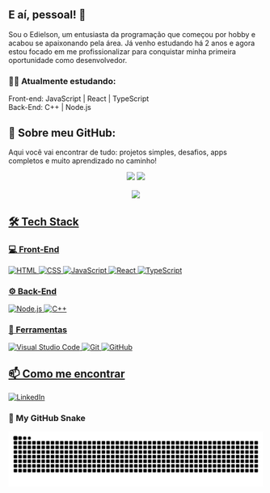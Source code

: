 ## E aí, pessoal! 👋

Sou o Edielson, um entusiasta da programação que começou por hobby e acabou se apaixonando pela área. Já venho estudando há 2 anos e agora estou focado em me profissionalizar para conquistar minha primeira oportunidade como desenvolvedor.

### 👨‍💻 Atualmente estudando:
Front-end: JavaScript | React | TypeScript <br>
Back-End: C++ | Node.js

## 🚀 Sobre meu GitHub:
Aqui você vai encontrar de tudo: projetos simples, desafios, apps completos e muito aprendizado no caminho!

<div align="center">
  <img src="https://github-readme-stats.vercel.app/api?username=EdielsonSolidade&show_icons=true&theme=midnight-purple" width="47%" />
  <img src="https://github-readme-stats.vercel.app/api/top-langs/?username=EdielsonSolidade&layout=compact&theme=midnight-purple" width="42%" />
  
</div>
<br>
<div align = "center">
 <a href="https://git.io/streak-stats">
   <img src="https://streak-stats.demolab.com/?user=EdielsonSolidade&theme=bear&background=000&border=30A3DC&dates=FFF" />
</div>


## 🛠️ Tech Stack

### 💻 Front-End
![HTML](https://img.shields.io/badge/-HTML5-orange?style=for-the-badge&logo=html5)
![CSS](https://img.shields.io/badge/-CSS3-blue?style=for-the-badge&logo=css3)
![JavaScript](https://img.shields.io/badge/-JavaScript-yellow?style=for-the-badge&logo=javascript)
![React](https://img.shields.io/badge/-React-61DAFB?style=for-the-badge&logo=react&logoColor=black)
![TypeScript](https://img.shields.io/badge/-TypeScript-3178C6?style=for-the-badge&logo=typescript&logoColor=white)

### ⚙️ Back-End
![Node.js](https://img.shields.io/badge/-Node.js-339933?style=for-the-badge&logo=node.js&logoColor=white)
![C++](https://img.shields.io/badge/C%2B%2B-00599C?style=for-the-badge&logo=c%2B%2B&logoColor=white)

### 🧰 Ferramentas
![Visual Studio Code](https://img.shields.io/badge/-VSCode-007ACC?style=for-the-badge&logo=visual-studio-code&logoColor=white)
![Git](https://img.shields.io/badge/-Git-F05032?style=for-the-badge&logo=git&logoColor=white)
![GitHub](https://img.shields.io/badge/-GitHub-181717?style=for-the-badge&logo=github&logoColor=white)

## 📫 Como me encontrar

[![LinkedIn](https://img.shields.io/badge/-LinkedIn-0A66C2?style=for-the-badge&logo=linkedin&logoColor=white)](https://www.linkedin.com/in/edielsonsolidade/)



### 🐍 My GitHub Snake

![Snake animation](https://raw.githubusercontent.com/EdielsonSolidade/EdielsonSolidade/output/github-contribution-grid-snake-radical.svg)



